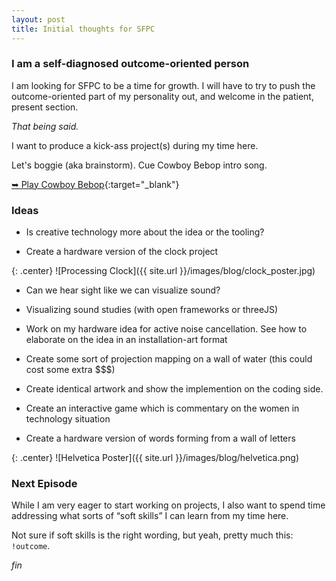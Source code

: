 ```yaml
---
layout: post
title: Initial thoughts for SFPC
---
```


### I am a self-diagnosed outcome-oriented person

I am looking for SFPC to be a time for growth. I will have to try to push the outcome-oriented part of my personality out, and welcome in the patient, present section.

_That being said._

I want to produce a kick-ass project(s) during my time here.

Let's boggie (aka brainstorm). Cue Cowboy Bebop intro song.

[&#10149; Play Cowboy Bebop](https://www.youtube.com/watch?v=n6jCJZEFIto){:target="_blank"}


### Ideas
- Is creative technology more about the idea or the tooling?

- Create a hardware version of the clock project

{: .center}
![Processing Clock]({{ site.url }}/images/blog/clock_poster.jpg)

- Can we hear sight like we can visualize sound?

- Visualizing sound studies (with open frameworks or threeJS)


- Work on my hardware idea for active noise cancellation. See how to elaborate on the idea in an installation-art format

- Create some sort of projection mapping on a wall of water (this could cost some extra $$$)

- Create identical artwork and show the implemention on the coding side.

- Create an interactive game which is commentary on the women in technology situation

- Create a hardware version of words forming from a wall of letters

{: .center}
![Helvetica Poster]({{ site.url }}/images/blog/helvetica.png)

### Next Episode
While I am very eager to start working on projects, I also want to spend time addressing what sorts of “soft skills” I can learn from my time here.

Not sure if soft skills is the right wording, but yeah, pretty much this: ```!outcome```.

_fin_
